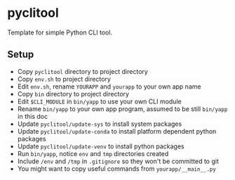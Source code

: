 # pyclitool

Template for simple Python CLI tool.


## Setup

- Copy `pyclitool` directory to project directory
- Copy `env.sh` to project directory
- Edit `env.sh`, rename `YOURAPP` and `yourapp` to your own app name
- Copy `bin` directory to project directory
- Edit `$CLI_MODULE` in `bin/yapp` to use your own CLI module
- Rename `bin/yapp` to your own app program, assumed to be still `bin/yapp` in this doc
- Update `pyclitool/update-sys` to install system packages
- Update `pyclitool/update-conda` to install platform dependent python packages
- Update `pyclitool/update-venv` to install python packages
- Run `bin/yapp`, notice `env` and `tmp` directories created
- Include `/env` and `/tmp` in `.gitignore` so they won't be committed to git
- You might want to copy useful commands from `yourapp/__main__.py`
